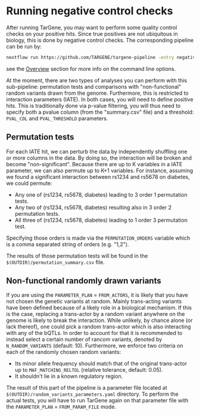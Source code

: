 # Running negative control checks

After running TarGene, you may want to perform some quality control checks on your positive hits. Since true positives are not ubiquitous in biology, this is done by negative control checks. The corresponding pipeline can be run by:

```bash
nextflow run https://github.com/TARGENE/targene-pipeline -entry negativeControl -r vX -profile P -resume -with-trace -with-report
```

see the [Overview](@ref) section for more info on the command line options.

At the moment, there are two types of analyses you can perform with this sub-pipeline: permutation tests and comparisons with "non-functional" random variants drawn from the genome. Furthermore, this is restricted to interaction parameters (IATE). In both cases, you will need to define positive hits. This is traditionally done via p-value filtering, you will thus need to specify both a pvalue column (from the "summary.csv" file) and a threshold: `PVAL_COL` and `PVAL_THRESHOLD` parameters.

## Permutation tests

For each IATE hit, we can perturb the data by independently shuffling one or more columns in the data. By doing so, the interaction will be broken and become "non-significant". Because there are up to K variables in a IATE parameter, we can also permute up to K+1 variables. For instance, assuming we found a significant interaction between rs1234 and rs5678 on diabetes, we could permute:

- Any one of (rs1234, rs5678, diabetes) leading to 3 order 1 permutation tests.
- Any two of (rs1234, rs5678, diabetes) resulting also in 3 order 2 permutation tests.
- All three of (rs1234, rs5678, diabetes) leading to 1 order 3 permutation test.

Specifying those orders is made via the `PERMUTATION_ORDERS` variable which is a comma separated string of orders (e.g. "1,2").

The results of those permutation tests will be found in the `$(OUTDIR)/permutation_summary.csv` file.

## Non-functional randomly drawn variants

If you are using the `PARAMETER_PLAN` = `FROM_ACTORS`, it is likely that you have not chosen the genetic variants at random. Mainly trans-acting variants have been defined because of a likely role in a biological mechanism. If this is the case, replacing a trans-actor by a random variant anywhere on the genome is likely to break the interaction. While unlikely, by chance alone (or lack thereof), one could pick a random trans-actor which is also interacting with any of the bQTLs. In order to account for that it is recommended to instead select a certain number of rancom variants, denoted by `N_RANDOM_VARIANTS` (default: 10). Furthermore, we enforce two criteria on each of the randomly chosen random variants:

- Its minor allele frequency should match that of the original trans-actor up to `MAF_MATCHING_RELTOL` (relative tolerance, default: 0.05).
- It shouldn't lie in a known regulatory region.

The result of this part of the pipeline is a parameter file located at `$(OUTDIR)/random_variants_parameters.yaml` directory. To perform the actual tests, you will have to run TarGene again on that parameter file with the  `PARAMETER_PLAN` = `FROM_PARAM_FILE` mode.
